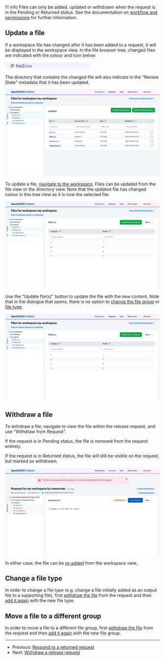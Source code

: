 !!! info
    Files can only be added, updated or withdrawn when the request is in the Pending or Returned
    status. See the documentation on [workflow and permissions](../explanation/workflow-and-permissions.md)
    for further information.

## Update a file

If a workspace file has changed after it has been added to a request, it will
be displayed in the workspace view. In the file browser tree, changed files are
indicated with the colour and icon below:

![Change file icon](../screenshots/changed_tree_file.png)

The directory that contains the changed file will also indicate in the "Review State"
metadata that it has been updated.

![Changed file directory view](../screenshots/multiselect_update.png)

To update a file, [navigate to the workspace](view-workspace-files.md).
Files can be updated from the file view or the directory view. Note that the updated file has changed colour in this tree view as it is now the selected file. 

![Changed file view](../screenshots/file_update.png)


Use the "Update file(s)" button to update the file with the new content. Note that
in the dialogue that opens, there is no option to
[change the file group](#move-a-file-to-a-different-group) or [file type](#change-a-file-type).

![File update dialogue](../screenshots/file_update_modal.png)


## Withdraw a file

To withdraw a file, navigate to view the file within the release request,
and use "Withdraw from Request".

If the request is in Pending status, the file is removed from the request entirely.

If the request is in Returned status, the file will still be visible on the request, but marked as withdrawn. 

![Withdrawn file](../screenshots/withdrawn_file.png)

In either case, the file can be [re-added](create-and-submit-a-release-request.md#adding-files) from the workspace view,.


## Change a file type

In order to change a file type (e.g. change a file initially added as an output file to a
supporting file), first [withdraw the file](#withdraw-a-file) from the request and then
[add it again](create-and-submit-a-release-request.md#adding-files) with the new file type.

## Move a file to a different group

In order to move a file to a different file group, first [withdraw the file](#withdraw-a-file)
from the request and then [add it again](create-and-submit-a-release-request.md#adding-files)
with the new file group.


---

* Previous: [Respond to a returned request](respond-to-returned-request.md)
* Next: [Withdraw a release request](withdraw-request.md)
